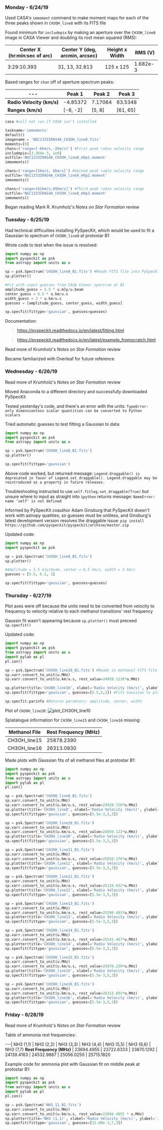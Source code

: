### Monday - 6/24/19

Used CASA's `immoment` command to make moment maps for each of the three peaks shown in `CH3OH_line8` with its FITS file

Found minimum for `includepix` by making an aperture over the `CH3OH_line8` image in CASA Viewer and doubling its root mean squared (RMS):

Center X (hr:min:sec of arc) | Center Y (deg, arcmin, arcsec) | Height x Width | RMS (V)
---|---|---|---
3:29:10.393 | 31, 13, 32.813 | 125 x 125 | 1.682e-3

Based ranges for `chan` off of aperture spectrum peaks:

---| Peak 1 | Peak 2 | Peak 3
---|---|---|---
**Radio Velocity (km/s)** | -4.85372 | 7.17064 | 63.5348 
**Ranges (km/s)** | [-6, -2] | [5, 8] | [61, 65]

```python
casa #will not run if CASA isn't installed

taskname='immoments'
default()
imagename = 'NGC1333IRAS4A_CH3OH_line8.fits'
moments=[0]
chans=('range=[-6km/s,-2km/s]') #First peak radio velocity range
includepix=[3.364e-3, 1e9]
outfile='NGC1333IRAS4A_CH3OH_line8_m0p1.moment'
immoments()

chans=('range=[5km/s, 8km/s]') #Second peak radio velocity range
outfile='NGC1333IRAS4A_CH3OH_line8_m0p2.moment'
immoments()

chans=('range=[61km/s,65km/s]') #Third peak radio velocity range
outfile='NGC1333IRAS4A_CH3OH_line8_m0p3.moment'
immoments()
```

Began reading Mark R. Krumholz's *Notes on Star Formation* review

### Tuesday - 6/25/19

Had technical difficulties installing PySpecKit, which would be used to fit a Gaussian to spectrum of `CH3OH_line8` at protostar B1

Wrote code to test when the issue is resolved:

```python
import numpy as np
import pyspeckit as psk
from astropy import units as u

sp = psk.Spectrum('CH3OH_line8_B1.fits') #Reads FITS file into PySpecKit
sp.plotter()

#Fit with input guesses from CASA Viewer spectrum at B1
amplitude_guess = 5.5 * u.mJy/u.beam
center_guess = 6.5 * u.km/u.s
width_guess = 3 * u.km/u.s
guesses = [amplitude_guess, center_guess, width_guess]

sp.specfit(fittype='gaussian', guesses=guesses)
```

Documentation:
>https://pyspeckit.readthedocs.io/en/latest/fitting.html

>https://pyspeckit.readthedocs.io/en/latest/example_fromscratch.html

Read more of Krumholz's *Notes on Star Formation* review

Became familiarized with Overleaf for future reference

### Wednesday - 6/26/19

Read more of Krumholz's *Notes on Star Formation* review

Moved Anaconda to a different directory and successfully downloaded PySpecKit

Tested yesterday's code, and there's an error with the units: `TypeError: only dimensionless scalar quantities can be converted to Python scalars`

Tried automatic guesses to test fitting a Gaussian to data:

```python
import numpy as np
import pyspeckit as psk
from astropy import units as u

sp = psk.Spectrum('CH3OH_line8_B1.fits')
sp.plotter()

sp.specfit(fittype='gaussian')
```

Above code worked, but returned message: `Legend.draggable() is deprecated in favor of Legend.set_draggable(). Legend.draggable may be reintroduced as a property in future releases.`

Troubleshooting instructed to use `self.fitleg.set_draggable(True)` but unsure where to input as straight into `ipython` returns message: `NameError: name 'self' is not defined`

Informed by PySpecKit coauthor Adam Ginsburg that PySpecKit doesn't work with astropy quatities, so guesses must be unitless, and Ginsburg's latest development version resolves the draggable issue: `pip install https://github.com/pyspeckit/pyspeckit/archive/master.zip`

Updated code:

```python
import numpy as np
import pyspeckit as psk

sp = psk.Spectrum('CH3OH_line8_B1.fits')
sp.plotter()

#Amplitude = 5.5 mJy/beam, center = 6.5 km/s, width = 3 km/s
guesses = [5.5, 6.5, 3]

sp.specfit(fittype='gaussian', guesses=guesses)
```

### Thursday - 6/27/19

Plot axes were off because the units need to be converted from velocity to frequency to velocity relative to each methanol transitions' rest frequency

Gaussin fit wasn't appearing because `sp.plotter()` must preceed `sp.specfit()`

Updated code:

```python
import numpy as np
import pyspeckit as psk
from astropy import units as u
import pylab as pl
pl.ion()

sp = psk.Spectrum('CH3OH_line10_B1.fits') #Reads in methanol FITS file
sp.xarr.convert_to_unit(u.MHz) 
sp.xarr.convert_to_unit(u.km/u.s, rest_value=24959.1230*u.MHz) 

sp.plotter(title='CH3OH_line10', xlabel='Radio Velocity (km/s)', ylabel='Jy / beam') #Makes plot 
sp.specfit(fittype='gaussian', guesses=[5.5,5,3]) #Fits Gaussian to plot

sp.specfit.parinfo #Returns paramters: amplitude, center, width
```

Plot of `CH3OH_line10`:
![plot_CH3OH_line10](https://user-images.githubusercontent.com/23585856/60352618-6ffc0c00-9985-11e9-9e03-c8d26fe7077f.png)

Splatalogue information for `CH3OH_line15` and `CH3OH_line16` missing:

Methanol File | Rest Frequency (MHz) 
---|---
 CH3OH_line15 | 25878.2390 
 CH3OH_line16 | 26313.0930 

Made plots with Gaussian fits of all methanol files at protostar B1:

```python
import numpy as np
import pyspeckit as psk
from astropy import units as u
import pylab as pl
pl.ion()

sp = psk.Spectrum('CH3OH_line8_B1.fits')
sp.xarr.convert_to_unit(u.MHz)
sp.xarr.convert_to_unit(u.km/u.s, rest_value=24928.728*u.MHz) 
sp.plotter(title='CH3OH_line8', xlabel='Radio Velocity (km/s)', ylabel='Jy / beam')
sp.specfit(fittype='gaussian', guesses=[5.5e-3,5,3])

sp = psk.Spectrum('CH3OH_line10_B1.fits')
sp.xarr.convert_to_unit(u.MHz)
sp.xarr.convert_to_unit(u.km/u.s, rest_value=24959.123*u.MHz) 
sp.plotter(title='CH3OH_line10', xlabel='Radio Velocity (km/s)', ylabel='Jy / beam')
sp.specfit(fittype='gaussian', guesses=[5.5e-3,5,3])

sp = psk.Spectrum('CH3OH_line11_B1.fits')
sp.xarr.convert_to_unit(u.MHz)
sp.xarr.convert_to_unit(u.km/u.s, rest_value=25018.176*u.MHz) 
sp.plotter(title='CH3OH_line11', xlabel='Radio Velocity (km/s)', ylabel='Jy / beam')
sp.specfit(fittype='gaussian', guesses=[5.5e-3,5,3])

sp = psk.Spectrum('CH3OH_line12_B1.fits')
sp.xarr.convert_to_unit(u.MHz)
sp.xarr.convert_to_unit(u.km/u.s, rest_value=25124.932*u.MHz) 
sp.plotter(title='CH3OH_line12', xlabel='Radio Velocity (km/s)', ylabel='Jy / beam')
sp.specfit(fittype='gaussian', guesses=[5.5e-3,5,3])

sp = psk.Spectrum('CH3OH_line13_B1.fits')
sp.xarr.convert_to_unit(u.MHz)
sp.xarr.convert_to_unit(u.km/u.s, rest_value=25294.483*u.MHz) 
sp.plotter(title='CH3OH_line13', xlabel='Radio Velocity (km/s)', ylabel='Jy / beam')
sp.specfit(fittype='gaussian', guesses=[5.5e-3,5,3])

sp = psk.Spectrum('CH3OH_line14_B1.fits')
sp.xarr.convert_to_unit(u.MHz)
sp.xarr.convert_to_unit(u.km/u.s, rest_value=25541.467*u.MHz) 
sp.plotter(title='CH3OH_line14', xlabel='Radio Velocity (km/s)', ylabel='Jy / beam')
sp.specfit(fittype='gaussian', guesses=[5.5e-3,5,3])

sp = psk.Spectrum('CH3OH_line15_B1.fits')
sp.xarr.convert_to_unit(u.MHz)
sp.xarr.convert_to_unit(u.km/u.s, rest_value=25878.239*u.MHz) 
sp.plotter(title='CH3OH_line15', xlabel='Radio Velocity (km/s)', ylabel='Jy / beam')
sp.specfit(fittype='gaussian', guesses=[5.5e-3,5,3])

sp = psk.Spectrum('CH3OH_line16_B1.fits')
sp.xarr.convert_to_unit(u.MHz)
sp.xarr.convert_to_unit(u.km/u.s, rest_value=26313.093*u.MHz) 
sp.plotter(title='CH3OH_line16', xlabel='Radio Velocity (km/s)', ylabel='Jy / beam')
sp.specfit(fittype='gaussian', guesses=[5.5e-3,5,3])
```

### Friday - 6/28/19

Read more of Krumholz's *Notes on Star Formation* review

Table of ammonia rest frequencies:

---| NH3 (1,1) | NH3 (2,2) | NH3 (3,3) | NH3 (4,4) | NH3 (5,5) | NH3 (6,6) | NH3 (7,7)
**Rest Frequency (MHz)** |  23694.4955 | 23722.6333 | 23870.1292 | 24139.4163 | 24532.9887 | 25056.0250 | 25715.1820

Example code for ammonia plot with Gaussian fit on middle peak at protostar B1:

```python
import numpy as np
import pyspeckit as psk
from astropy import units as u
import pylab as pl
pl.ion()

sp = psk.Spectrum('NH3_11_B1.fits')
sp.xarr.convert_to_unit(u.MHz)
sp.xarr.convert_to_unit(u.km/u.s, rest_value=23694.4955 * u.MHz)
sp.plotter(title='NH3 (1,1)', xlabel='Radio Velocity (km/s)', ylabel='Jy / beam')
sp.specfit(fittype='gaussian', guesses=[12.09e-3,7,3])
```

